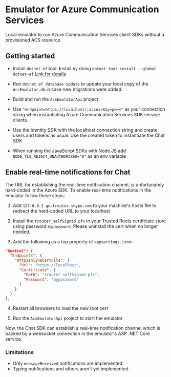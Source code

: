 # Emulator for Azure Communication Services
Local emulator to run Azure Communication Services client SDKs without a provisioned ACS resource.

## Getting started

* Install `dotnet ef` tool. Install by doing `dotnet tool install --global dotnet-ef` [Link for details](https://docs.microsoft.com/en-us/ef/core/cli/dotnet)

* Run `dotnet ef database update` to update your local copy of the `AcsEmulator.db` in case new migrations were added.

* Build and run the `AcsEmulatorApi` project

* Use `"endpoint=https://localhost/;accessKey=pw=="` as your connection string when instantiating Azure Communication Services SDK service clients.

* Use the Identity SDK with the localhost connection string and create users and tokens as usual. Use the created token to instantiate the Chat SDK.

* When running the JavaScript SDKs with Node.JS add `NODE_TLS_REJECT_UNAUTHORIZED="0"` as an env variable


## Enable real-time notifications for Chat

The URL for establishing the real-time notification channel, is unfortunately hard-coded in the Azure SDK. To enable real-time notifications in the emulator follow these steps:

1. Add `127.0.0.1 go.trouter.skype.com` to your machine's hosts file to redirect the hard-coded URL to your localhost

1. Install the `trouter_selfSigned.pfx` in your Trusted Roots certificate store using password `mypassword`. Please uninstall the cert when no longer needed.

1. Add the following as a top property of `appsettings.json`:
```json
"Kestrel": {
  "Endpoints": {
    "HttpsInlineCertFile": {
      "Url": "https://localhost",
      "Certificate": {
        "Path": "trouter_selfSigned.pfx",
        "Password": "mypassword"
      }
    }
  }
},
```
4. Restart all browsers to load the new root cert

5. Run the `AcsEmulatorApi` project to start the emulator

Now, the Chat SDK can establish a real-time notification channel which is backed by a websocket connection in the emulator's ASP .NET Core service.

### Limitations

* Only `messageReceived` notifications are implemented
* Typing notifications and others aren't yet implemented